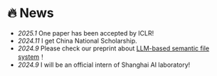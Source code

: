 # 🔥 News
- *2025.1* One paper has been accepted by ICLR!
- *2024.11* I get China National Scholarship. 
- *2024.9* Please check our preprint about [LLM-based semantic file system](https://www.researchgate.net/publication/384257895_From_Commands_to_Prompts_LLM-based_Semantic_File_System_for_AIOS)！
- *2024.9* I will be an official intern of Shanghai AI laboratory!